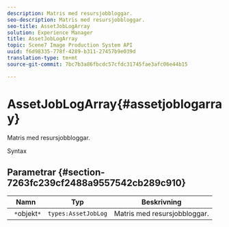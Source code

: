 ```yaml
---
description: Matris med resursjobbloggar.
seo-description: Matris med resursjobbloggar.
seo-title: AssetJobLogArray
solution: Experience Manager
title: AssetJobLogArray
topic: Scene7 Image Production System API
uuid: f6d98335-778f-4289-b311-27457b9e039d
translation-type: tm+mt
source-git-commit: 7bc7b3a86fbcdc57cfdc31745fae3afc06e44b15

---
```



# AssetJobLogArray{#assetjoblogarray}

Matris med resursjobbloggar.

Syntax

## Parametrar {#section-7263fc239cf2488a9557542cb289c910}

| Namn | Typ | Beskrivning |
|---|---|---|
| ` *`objekt`*` | `types:AssetJobLog` | Matris med resursjobbloggar. |

